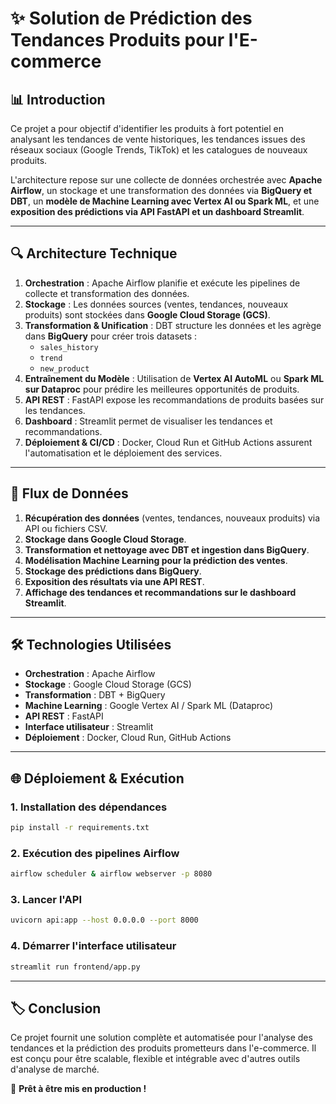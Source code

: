 # ✨ Solution de Prédiction des Tendances Produits pour l'E-commerce

## 📊 Introduction
Ce projet a pour objectif d'identifier les produits à fort potentiel en analysant les tendances de vente historiques, les tendances issues des réseaux sociaux (Google Trends, TikTok) et les catalogues de nouveaux produits.

L'architecture repose sur une collecte de données orchestrée avec **Apache Airflow**, un stockage et une transformation des données via **BigQuery et DBT**, un **modèle de Machine Learning avec Vertex AI ou Spark ML**, et une **exposition des prédictions via API FastAPI et un dashboard Streamlit**.

---

## 🔍 Architecture Technique

1. **Orchestration** : Apache Airflow planifie et exécute les pipelines de collecte et transformation des données.
2. **Stockage** : Les données sources (ventes, tendances, nouveaux produits) sont stockées dans **Google Cloud Storage (GCS)**.
3. **Transformation & Unification** : DBT structure les données et les agrège dans **BigQuery** pour créer trois datasets :
   - `sales_history`
   - `trend`
   - `new_product`
4. **Entraînement du Modèle** : Utilisation de **Vertex AI AutoML** ou **Spark ML sur Dataproc** pour prédire les meilleures opportunités de produits.
5. **API REST** : FastAPI expose les recommandations de produits basées sur les tendances.
6. **Dashboard** : Streamlit permet de visualiser les tendances et recommandations.
7. **Déploiement & CI/CD** : Docker, Cloud Run et GitHub Actions assurent l'automatisation et le déploiement des services.

---

## 🚿 Flux de Données
1. **Récupération des données** (ventes, tendances, nouveaux produits) via API ou fichiers CSV.
2. **Stockage dans Google Cloud Storage**.
3. **Transformation et nettoyage avec DBT et ingestion dans BigQuery**.
4. **Modélisation Machine Learning pour la prédiction des ventes**.
5. **Stockage des prédictions dans BigQuery**.
6. **Exposition des résultats via une API REST**.
7. **Affichage des tendances et recommandations sur le dashboard Streamlit**.

---

## 🛠️ Technologies Utilisées
- **Orchestration** : Apache Airflow
- **Stockage** : Google Cloud Storage (GCS)
- **Transformation** : DBT + BigQuery
- **Machine Learning** : Google Vertex AI / Spark ML (Dataproc)
- **API REST** : FastAPI
- **Interface utilisateur** : Streamlit
- **Déploiement** : Docker, Cloud Run, GitHub Actions

---

## 🌐 Déploiement & Exécution
### 1. **Installation des dépendances**
```bash
pip install -r requirements.txt
```

### 2. **Exécution des pipelines Airflow**
```bash
airflow scheduler & airflow webserver -p 8080
```

### 3. **Lancer l'API**
```bash
uvicorn api:app --host 0.0.0.0 --port 8000
```

### 4. **Démarrer l'interface utilisateur**
```bash
streamlit run frontend/app.py
```

---

## 🏷️ Conclusion
Ce projet fournit une solution complète et automatisée pour l'analyse des tendances et la prédiction des produits prometteurs dans l'e-commerce. Il est conçu pour être scalable, flexible et intégrable avec d'autres outils d'analyse de marché.

🚀 **Prêt à être mis en production !**

